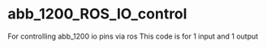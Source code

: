 # abb_1200_ROS_IO_control
For controlling abb_1200 io pins via ros
This code is for 1 input and 1 output

